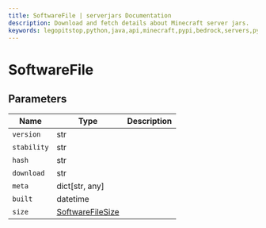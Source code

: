 ```yaml
---
title: SoftwareFile | serverjars Documentation
description: Download and fetch details about Minecraft server jars.
keywords: legopitstop,python,java,api,minecraft,pypi,bedrock,servers,pythonpackage,serverjars
---
```


# SoftwareFile

## Parameters

| Name        | Type                                   | Description |
| ----------- | -------------------------------------- | ----------- |
| `version`   | str                                    |             |
| `stability` | str                                    |             |
| `hash`      | str                                    |             |
| `download`  | str                                    |             |
| `meta`      | dict[str, any]                         |             |
| `built`     | datetime                               |             |
| `size`      | [SoftwareFileSize](./SoftwareFileSize) |             |
